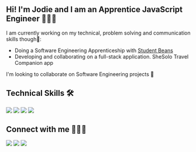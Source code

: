 <h2>Hi! I'm Jodie and I am an Apprentice JavaScript Engineer 👩🏾‍💻</h2>

<p>I am currently working on my technical, problem solving and communication skills though📝:</p>
<ul>
<li>Doing a Software Engineering Apprenticeship with <a href="https://www.studentbeans.com/uk">Student Beans</a></li>
<li>Developing and collaborating on a full-stack application. SheSolo Travel Companion app</li>
</ul>

<p>I'm looking to collaborate on Software Engineering projects 🤝</p>

<h2>Technical Skills 🛠</h2>

<img src="https://img.shields.io/badge/html5-%23E34F26.svg?style=for-the-badge&logo=html5&logoColor=white">
<img src="https://img.shields.io/badge/css3-%231572B6.svg?style=for-the-badge&logo=css3&logoColor=white">
<img src="https://img.shields.io/badge/javascript-%23323330.svg?style=for-the-badge&logo=javascript&logoColor=%23F7DF1E">
<img src="https://img.shields.io/badge/git-%23F05033.svg?style=for-the-badge&logo=git&logoColor=white">
 
<h2>Connect with me 🙋🏾‍♀️</h2> 

<a href="https://www.linkedin.com/in/jodie-koffi-88618914a/"><img src= "https://img.shields.io/badge/LinkedIn-0077B5?style=for-the-badge&logo=linkedin&logoColor=white"></a>
<a href="https://twitter.com/justjodiek"><img src="https://img.shields.io/badge/Twitter-1DA1F2?style=for-the-badge&logo=twitter&logoColor=white"></a>
<a href="https://jodiek.medium.com/"><img src="https://img.shields.io/badge/Medium-12100E?style=for-the-badge&logo=medium&logoColor=white"></a>
